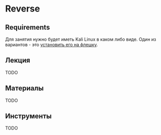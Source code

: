 Reverse
=======

## Requirements

Для занятия нужно будет иметь Kali Linux в каком либо виде. Один из вариантов - это [установить его на флешку](http://docs.kali.org/downloading/kali-linux-live-usb-install).


## Лекция

TODO


## Материалы

TODO


## Инструменты

TODO
